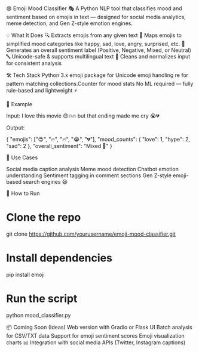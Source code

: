 😄 Emoji Mood Classifier 🎭
A Python NLP tool that classifies mood and sentiment based on emojis in text — designed for social media analytics, meme detection, and Gen Z-style emotion engines.

💡 What It Does
🔍 Extracts emojis from any given text
🎯 Maps emojis to simplified mood categories like happy, sad, love, angry, surprised, etc.
🧠 Generates an overall sentiment label (Positive, Negative, Mixed, or Neutral)
🔤 Unicode-safe & supports multilingual text
🧹 Cleans and normalizes input for consistent analysis

🛠 Tech Stack
Python 3.x
emoji package for Unicode emoji handling
re for pattern matching
collections.Counter for mood stats
No ML required — fully rule-based and lightweight ⚡

🚀 Example

Input:
I love this movie 😍🔥🔥 but that ending made me cry 😭💔

Output:

{
  "emojis": ["😍", "🔥", "🔥", "😭", "💔"],
  "mood_counts": {
    "love": 1,
    "hype": 2,
    "sad": 2
  },
  "overall_sentiment": "Mixed 🤯"
}

🎯 Use Cases

Social media caption analysis
Meme mood detection
Chatbot emotion understanding
Sentiment tagging in comment sections
Gen Z-style emoji-based search engines 😆

🧪 How to Run
# Clone the repo
git clone https://github.com/yourusername/emoji-mood-classifier.git

# Install dependencies
pip install emoji

# Run the script
python mood_classifier.py


📦 Coming Soon (Ideas)
 Web version with Gradio or Flask UI
 Batch analysis for CSV/TXT data
 Support for emoji sentiment scores
 Emoji visualization charts 📊
 Integration with social media APIs (Twitter, Instagram captions)
